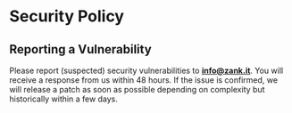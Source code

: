 # Security Policy

## Reporting a Vulnerability

Please report (suspected) security vulnerabilities to
**[info@zank.it](mailto:info@zank.it)**. You will receive a response from
us within 48 hours. If the issue is confirmed, we will release a patch as soon
as possible depending on complexity but historically within a few days.
